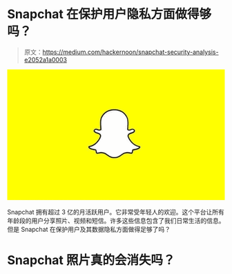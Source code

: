 # Snapchat 在保护用户隐私方面做得够吗？

> 原文：<https://medium.com/hackernoon/snapchat-security-analysis-e2052a1a0003>

![](img/b936b89c967075de9f2011d63e96cc03.png)

Snapchat 拥有超过 3 亿的月活跃用户。它非常受年轻人的欢迎。这个平台让所有年龄段的用户分享照片、视频和短信。许多这些信息包含了我们日常生活的信息。但是 Snapchat 在保护用户及其数据隐私方面做得足够了吗？

# Snapchat 照片真的会消失吗？